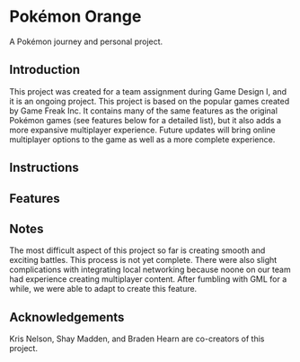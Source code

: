 # Pokémon Orange
A Pokémon journey and personal project.

## Introduction
This project was created for a team assignment during Game Design I, and it is an ongoing project. This project is based on the popular games created by Game Freak Inc. It contains many of the same features as the original Pokémon games (see features below for a detailed list), but it also adds a more expansive multiplayer experience. Future updates will bring online multiplayer options to the game as well as a more complete experience.

## Instructions

## Features

## Notes
The most difficult aspect of this project so far is creating smooth and exciting battles. This process is not yet complete. There were also slight complications with integrating local networking because noone on our team had experience creating multiplayer content. After fumbling with GML for a while, we were able to adapt to create this feature.

## Acknowledgements
Kris Nelson, Shay Madden, and Braden Hearn are co-creators of this project.
